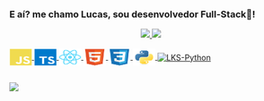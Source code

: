 ### E aí? me chamo Lucas, sou desenvolvedor Full-Stack👋!

<div align="center">
  <a href="https://github.com/LucasHanchop">
  <img height="180em" src="https://github-readme-stats.vercel.app/api?username=LucasHanchop&show_icons=true&theme=dracula&include_all_commits=true&count_private=true"/>
  <img height="180em" src="https://github-readme-stats.vercel.app/api/top-langs/?username=LucasHanchop&layout=compact&langs_count=7&theme=dracula"/>
</div>

<div style="display: inline_block"><br>
  <img align="center" alt="LKS-JS" height="30" width="40" src="https://raw.githubusercontent.com/devicons/devicon/master/icons/javascript/javascript-plain.svg">
  <img align="center" alt="LKS-Ts" height="30" width="40" src="https://raw.githubusercontent.com/devicons/devicon/master/icons/typescript/typescript-plain.svg">
  <img align="center" alt="LKS-React" height="30" width="40" src="https://raw.githubusercontent.com/devicons/devicon/master/icons/react/react-original.svg">
  <img align="center" alt="LKS-HTML" height="30" width="40" src="https://raw.githubusercontent.com/devicons/devicon/master/icons/html5/html5-original.svg">
  <img align="center" alt="LKS-CSS" height="30" width="40" src="https://raw.githubusercontent.com/devicons/devicon/master/icons/css3/css3-original.svg">
  <img align="center" alt="LKS-Python" height="30" width="40" src="https://raw.githubusercontent.com/devicons/devicon/master/icons/python/python-original.svg">
  <img align="center" alt="LKS-Python" height="30" width="40" src="https://www.vectorlogo.zone/logos/nestjs/nestjs-icon.svg">
</div>

##

<div> 
  <a href="https://www.linkedin.com/in/lucasbelmont10" target="_blank"><img src="https://img.shields.io/badge/-LinkedIn-%230077B5?style=for-the-badge&logo=linkedin&logoColor=white" target="_blank"></a> 
</div>
